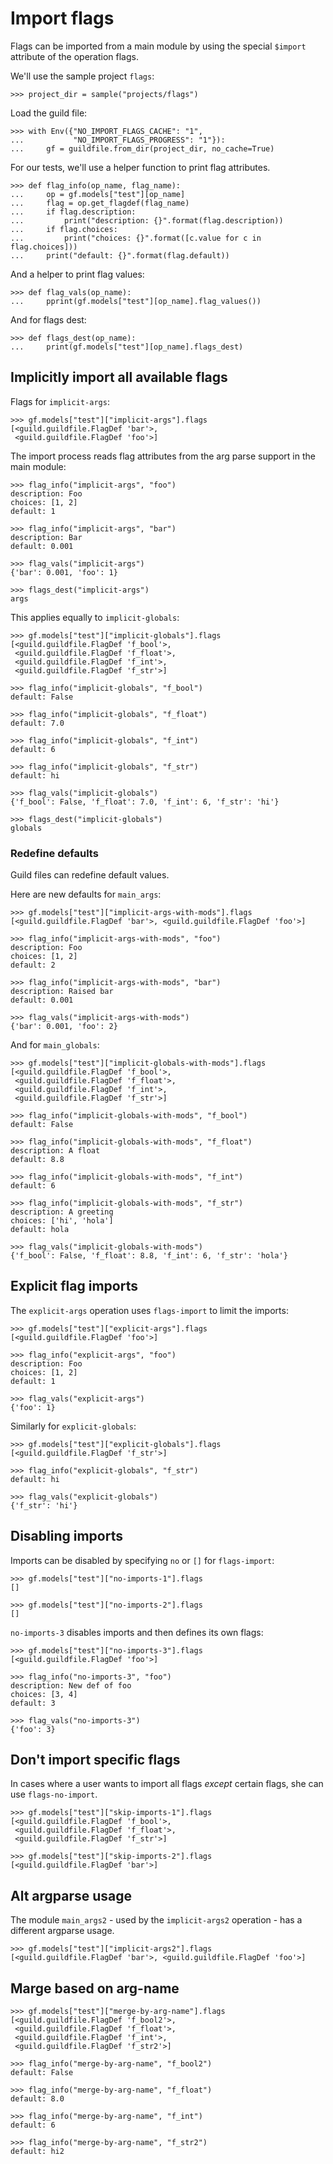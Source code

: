# Import flags

Flags can be imported from a main module by using the special
`$import` attribute of the operation flags.

We'll use the sample project `flags`:

    >>> project_dir = sample("projects/flags")

Load the guild file:

    >>> with Env({"NO_IMPORT_FLAGS_CACHE": "1",
    ...           "NO_IMPORT_FLAGS_PROGRESS": "1"}):
    ...     gf = guildfile.from_dir(project_dir, no_cache=True)

For our tests, we'll use a helper function to print flag attributes.

    >>> def flag_info(op_name, flag_name):
    ...     op = gf.models["test"][op_name]
    ...     flag = op.get_flagdef(flag_name)
    ...     if flag.description:
    ...         print("description: {}".format(flag.description))
    ...     if flag.choices:
    ...         print("choices: {}".format([c.value for c in flag.choices]))
    ...     print("default: {}".format(flag.default))

And a helper to print flag values:

    >>> def flag_vals(op_name):
    ...     pprint(gf.models["test"][op_name].flag_values())

And for flags dest:

    >>> def flags_dest(op_name):
    ...     print(gf.models["test"][op_name].flags_dest)

## Implicitly import all available flags

Flags for `implicit-args`:

    >>> gf.models["test"]["implicit-args"].flags
    [<guild.guildfile.FlagDef 'bar'>,
     <guild.guildfile.FlagDef 'foo'>]

The import process reads flag attributes from the arg parse support in
the main module:

    >>> flag_info("implicit-args", "foo")
    description: Foo
    choices: [1, 2]
    default: 1

    >>> flag_info("implicit-args", "bar")
    description: Bar
    default: 0.001

    >>> flag_vals("implicit-args")
    {'bar': 0.001, 'foo': 1}

    >>> flags_dest("implicit-args")
    args

This applies equally to `implicit-globals`:

    >>> gf.models["test"]["implicit-globals"].flags
    [<guild.guildfile.FlagDef 'f_bool'>,
     <guild.guildfile.FlagDef 'f_float'>,
     <guild.guildfile.FlagDef 'f_int'>,
     <guild.guildfile.FlagDef 'f_str'>]

    >>> flag_info("implicit-globals", "f_bool")
    default: False

    >>> flag_info("implicit-globals", "f_float")
    default: 7.0

    >>> flag_info("implicit-globals", "f_int")
    default: 6

    >>> flag_info("implicit-globals", "f_str")
    default: hi

    >>> flag_vals("implicit-globals")
    {'f_bool': False, 'f_float': 7.0, 'f_int': 6, 'f_str': 'hi'}

    >>> flags_dest("implicit-globals")
    globals

### Redefine defaults

Guild files can redefine default values.

Here are new defaults for `main_args`:

    >>> gf.models["test"]["implicit-args-with-mods"].flags
    [<guild.guildfile.FlagDef 'bar'>, <guild.guildfile.FlagDef 'foo'>]

    >>> flag_info("implicit-args-with-mods", "foo")
    description: Foo
    choices: [1, 2]
    default: 2

    >>> flag_info("implicit-args-with-mods", "bar")
    description: Raised bar
    default: 0.001

    >>> flag_vals("implicit-args-with-mods")
    {'bar': 0.001, 'foo': 2}

And for `main_globals`:

    >>> gf.models["test"]["implicit-globals-with-mods"].flags
    [<guild.guildfile.FlagDef 'f_bool'>,
     <guild.guildfile.FlagDef 'f_float'>,
     <guild.guildfile.FlagDef 'f_int'>,
     <guild.guildfile.FlagDef 'f_str'>]

    >>> flag_info("implicit-globals-with-mods", "f_bool")
    default: False

    >>> flag_info("implicit-globals-with-mods", "f_float")
    description: A float
    default: 8.8

    >>> flag_info("implicit-globals-with-mods", "f_int")
    default: 6

    >>> flag_info("implicit-globals-with-mods", "f_str")
    description: A greeting
    choices: ['hi', 'hola']
    default: hola

    >>> flag_vals("implicit-globals-with-mods")
    {'f_bool': False, 'f_float': 8.8, 'f_int': 6, 'f_str': 'hola'}

## Explicit flag imports

The `explicit-args` operation uses `flags-import` to limit the
imports:

    >>> gf.models["test"]["explicit-args"].flags
    [<guild.guildfile.FlagDef 'foo'>]

    >>> flag_info("explicit-args", "foo")
    description: Foo
    choices: [1, 2]
    default: 1

    >>> flag_vals("explicit-args")
    {'foo': 1}

Similarly for `explicit-globals`:

    >>> gf.models["test"]["explicit-globals"].flags
    [<guild.guildfile.FlagDef 'f_str'>]

    >>> flag_info("explicit-globals", "f_str")
    default: hi

    >>> flag_vals("explicit-globals")
    {'f_str': 'hi'}

## Disabling imports

Imports can be disabled by specifying `no` or `[]` for `flags-import`:

    >>> gf.models["test"]["no-imports-1"].flags
    []

    >>> gf.models["test"]["no-imports-2"].flags
    []

`no-imports-3` disables imports and then defines its own flags:

    >>> gf.models["test"]["no-imports-3"].flags
    [<guild.guildfile.FlagDef 'foo'>]

    >>> flag_info("no-imports-3", "foo")
    description: New def of foo
    choices: [3, 4]
    default: 3

    >>> flag_vals("no-imports-3")
    {'foo': 3}

## Don't import specific flags

In cases where a user wants to import all flags *except* certain
flags, she can use `flags-no-import`.

    >>> gf.models["test"]["skip-imports-1"].flags
    [<guild.guildfile.FlagDef 'f_bool'>,
     <guild.guildfile.FlagDef 'f_float'>,
     <guild.guildfile.FlagDef 'f_str'>]

    >>> gf.models["test"]["skip-imports-2"].flags
    [<guild.guildfile.FlagDef 'bar'>]

## Alt argparse usage

The module `main_args2` - used by the `implicit-args2` operation - has
a different argparse usage.

    >>> gf.models["test"]["implicit-args2"].flags
    [<guild.guildfile.FlagDef 'bar'>, <guild.guildfile.FlagDef 'foo'>]

## Marge based on arg-name

    >>> gf.models["test"]["merge-by-arg-name"].flags
    [<guild.guildfile.FlagDef 'f_bool2'>,
     <guild.guildfile.FlagDef 'f_float'>,
     <guild.guildfile.FlagDef 'f_int'>,
     <guild.guildfile.FlagDef 'f_str2'>]

    >>> flag_info("merge-by-arg-name", "f_bool2")
    default: False

    >>> flag_info("merge-by-arg-name", "f_float")
    default: 8.0

    >>> flag_info("merge-by-arg-name", "f_int")
    default: 6

    >>> flag_info("merge-by-arg-name", "f_str2")
    default: hi2
